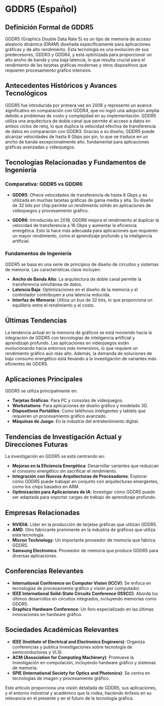 # GDDR5 (Español)

## Definición Formal de GDDR5

GDDR5 (Graphics Double Data Rate 5) es un tipo de memoria de acceso aleatorio dinámica (DRAM) diseñada específicamente para aplicaciones gráficas y de alto rendimiento. Esta tecnología es una evolución de sus predecesores, GDDR3 y GDDR4, y está optimizada para proporcionar un alto ancho de banda y una baja latencia, lo que resulta crucial para el rendimiento de las tarjetas gráficas modernas y otros dispositivos que requieren procesamiento gráfico intensivo.

## Antecedentes Históricos y Avances Tecnológicos

GDDR5 fue introducida por primera vez en 2008 y representó un avance significativo en comparación con GDDR4, que no logró una adopción amplia debido a problemas de costo y complejidad en su implementación. GDDR5 utiliza una arquitectura de doble canal que permite el acceso a datos en ambos ciclos de reloj, lo que duplica la velocidad efectiva de transferencia de datos en comparación con GDDR3. Gracias a su diseño, GDDR5 puede alcanzar velocidades de hasta 8 Gbps por pin, lo que se traduce en un ancho de banda excepcionalmente alto, fundamental para aplicaciones gráficas avanzadas y videojuegos.

## Tecnologías Relacionadas y Fundamentos de Ingeniería

### Comparativa: GDDR5 vs GDDR6

- **GDDR5**: Ofrece velocidades de transferencia de hasta 8 Gbps y es utilizada en muchas tarjetas gráficas de gama media y alta. Su diseño de 32 bits por chip permite un rendimiento sólido en aplicaciones de videojuegos y procesamiento gráfico.
  
- **GDDR6**: Introducida en 2018, GDDR6 mejora el rendimiento al duplicar la velocidad de transferencia a 16 Gbps y aumentar la eficiencia energética. Esto la hace más adecuada para aplicaciones que requieren un mayor rendimiento, como el aprendizaje profundo y la inteligencia artificial.

### Fundamentos de Ingeniería

GDDR5 se basa en una serie de principios de diseño de circuitos y sistemas de memoria. Las características clave incluyen:

- **Ancho de Banda Alto**: La arquitectura de doble canal permite la transferencia simultánea de datos.
- **Latencia Baja**: Optimizaciones en el diseño de la memoria y el controlador contribuyen a una latencia reducida.
- **Interfaz de Memoria**: Utiliza un bus de 32 bits, lo que proporciona un equilibrio entre el rendimiento y el costo.

## Últimas Tendencias

La tendencia actual en la memoria de gráficos se está moviendo hacia la integración de GDDR5 con tecnologías de inteligencia artificial y aprendizaje profundo. Las aplicaciones en videojuegos están evolucionando hacia entornos más inmersivos, lo que requiere un rendimiento gráfico aún más alto. Además, la demanda de soluciones de bajo consumo energético está llevando a la investigación de variantes más eficientes de GDDR5.

## Aplicaciones Principales

GDDR5 se utiliza principalmente en:

- **Tarjetas Gráficas**: Para PC y consolas de videojuegos.
- **Workstations**: Para aplicaciones de diseño gráfico y modelado 3D.
- **Dispositivos Portátiles**: Como teléfonos inteligentes y tablets que requieren un procesamiento gráfico avanzado.
- **Máquinas de Juego**: En la industria del entretenimiento digital.

## Tendencias de Investigación Actual y Direcciones Futuras

La investigación en GDDR5 se está centrando en:

- **Mejoras en la Eficiencia Energética**: Desarrollar variantes que reduzcan el consumo energético sin sacrificar el rendimiento.
- **Integración con Nuevas Arquitecturas de Procesadores**: Explorar cómo GDDR5 puede trabajar en conjunto con arquitecturas emergentes, como los chips basados en ARM.
- **Optimización para Aplicaciones de IA**: Investigar cómo GDDR5 puede ser adaptada para soportar cargas de trabajo de aprendizaje profundo.

## Empresas Relacionadas

- **NVIDIA**: Líder en la producción de tarjetas gráficas que utilizan GDDR5.
- **AMD**: Otro fabricante prominente en la industria de gráficos que utiliza esta tecnología.
- **Micron Technology**: Un importante proveedor de memoria que fabrica GDDR5.
- **Samsung Electronics**: Proveedor de memoria que produce GDDR5 para diversas aplicaciones.

## Conferencias Relevantes

- **International Conference on Computer Vision (ICCV)**: Se enfoca en tecnologías de procesamiento gráfico y visión por computador.
- **IEEE International Solid-State Circuits Conference (ISSCC)**: Aborda los últimos desarrollos en circuitos integrados, incluyendo memorias como GDDR5.
- **Graphics Hardware Conference**: Un foro especializado en las últimas innovaciones en hardware gráfico.

## Sociedades Académicas Relevantes

- **IEEE (Institute of Electrical and Electronics Engineers)**: Organiza conferencias y publica investigaciones sobre tecnología de semiconductores y VLSI.
- **ACM (Association for Computing Machinery)**: Promueve la investigación en computación, incluyendo hardware gráfico y sistemas de memoria.
- **SPIE (International Society for Optics and Photonics)**: Se centra en tecnologías de imagen y procesamiento gráfico.

Este artículo proporciona una visión detallada de GDDR5, sus aplicaciones, y el entorno industrial y académico que la rodea, haciendo énfasis en su relevancia en el presente y en el futuro de la tecnología gráfica.